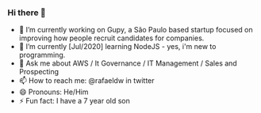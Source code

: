 ### Hi there 👋


- 🔭 I’m currently working on Gupy, a São Paulo based startup focused on improving how people recruit candidates for companies.
- 🌱 I’m currently [Jul/2020] learning NodeJS - yes, i'm new to programming.
- 💬 Ask me about AWS / It Governance / IT Management / Sales and Prospecting
- 📫 How to reach me: @rafaeldw in twitter
- 😄 Pronouns: He/Him
- ⚡ Fun fact: I have a 7 year old son 


